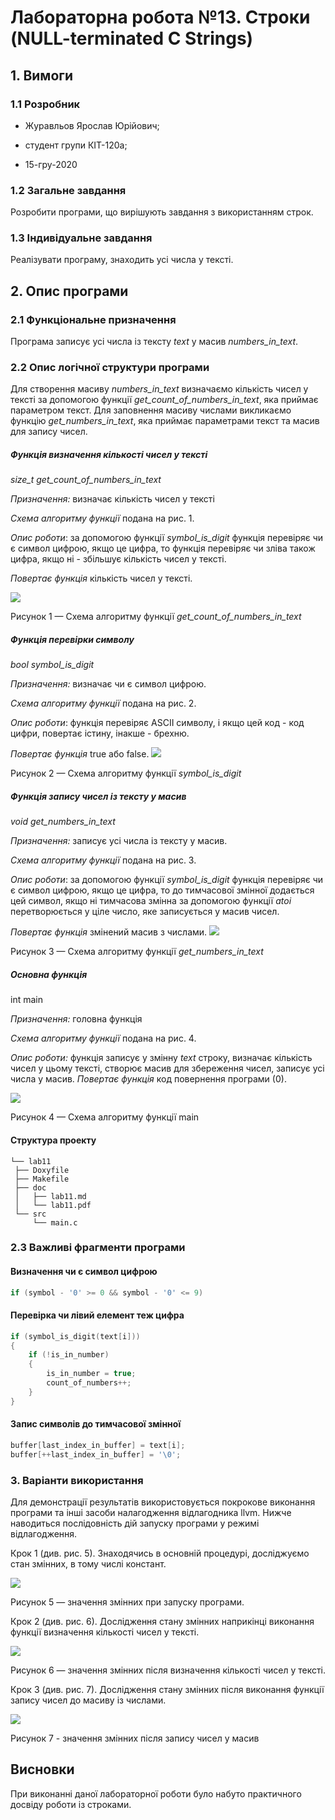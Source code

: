 ﻿# Лабораторна робота №13. Строки (NULL-terminated C Strings)

## 1. Вимоги

### 1.1 Розробник

-   Журавльов Ярослав Юрійович;
    
-   студент групи КІТ-120а;
    
-   15-гру-2020
    

### 1.2 Загальне завдання

Розробити програми, що вирішують завдання з використанням строк.

### 1.3 Індивідуальне завдання

Реалізувати програму, знаходить усі числа у тексті.

## 2. Опис програми

### 2.1 Функціональне призначення

Програма записує усі числа із тексту *text* у масив *numbers_in_text*.

### 2.2 Опис логічної структури програми

Для створення масиву *numbers_in_text* визначаємо кількість чисел у тексті за допомогою функції *get_count_of_numbers_in_text*, яка приймає параметром текст. Для заповнення масиву числами викликаємо функцію *get_numbers_in_text*, яка приймає параметрами текст та масив для запису чисел. 


##### Функція визначення кількості чисел у тексті

*size_t  get_count_of_numbers_in_text*

_Призначення:_ визначає кількість чисел у тексті

_Схема алгоритму функції_ подана на рис. 1.

_Опис роботи_: за допомогою функції *symbol_is_digit* функція перевіряє чи є символ цифрою, якщо це цифра, то функція перевіряє чи зліва також цифра, якщо ні - збільшує кількість чисел у тексті.

_Повертає функція_ кількість чисел у тексті.

![](https://github.com/yzet/Programming/blob/main/lab13/doc/assets/count_of_numbers.png?raw=true)  
  
Рисунок 1 — Схема алгоритму функції *get_count_of_numbers_in_text*
##### Функція перевірки символу
*bool symbol_is_digit*

_Призначення:_ визначає чи є символ цифрою.

_Схема алгоритму функції_ подана на рис. 2.

_Опис роботи_: функція перевіряє ASCII символу, і якщо цей код - код цифри, повертає істину, інакше - брехню.

_Повертає функція_ true або false.
![](https://github.com/yzet/Programming/blob/main/lab13/doc/assets/symbol_is_digit.png?raw=true) 

Рисунок 2 — Схема алгоритму функції *symbol_is_digit*

##### Функція запису чисел із тексту у масив
*void  get_numbers_in_text*

_Призначення:_ записує усі числа із тексту у масив.

_Схема алгоритму функції_ подана на рис. 3.

_Опис роботи_:  за допомогою функції *symbol_is_digit* функція перевіряє чи є символ цифрою, якщо це цифра, то до тимчасової змінної додається цей символ, якщо ні тимчасова змінна за допомогою функції *atoi* перетворюється у ціле число, яке записується у масив чисел.

_Повертає функція_ змінений масив з числами.
![](https://github.com/yzet/Programming/blob/main/lab13/doc/assets/get_numbers_in_text.png?raw=true) 

Рисунок 3 — Схема алгоритму функції *get_numbers_in_text*

##### _**Основна функція**_

int main

_Призначення:_ головна функція

_Схема алгоритму функції_ подана на рис. 4.

_Опис роботи:_ функція записує у змінну *text* строку, визначає кількість чисел у цьому тексті, створює масив для збереження чисел, записує усі числа у масив.
_Повертає функція_ код повернення програми (0).

![](https://github.com/yzet/Programming/blob/main/lab13/doc/assets/main.png?raw=true)  

Рисунок 4 — Схема алгоритму функції main

#### Структура проекту

```
└── lab11
 ├── Doxyfile
 ├── Makefile
 ├── doc
 │   ├── lab11.md
 │   └── lab11.pdf
 └── src
	 └── main.c
```

### 2.3 Важливі фрагменти програми
#### Визначення чи є символ цифрою
```c
if (symbol - '0' >= 0 && symbol - '0' <= 9)
```
#### Перевірка чи лівий елемент теж цифра
```c
if (symbol_is_digit(text[i]))
{
	if (!is_in_number)
	{
		is_in_number = true;
		count_of_numbers++;
	}
}
```
#### Запис символів до тимчасової змінної
```c
buffer[last_index_in_buffer] = text[i];
buffer[++last_index_in_buffer] = '\0';
```
### 3. Варіанти використання

Для демонстрації результатів використовується покрокове виконання програми та інші засоби налагодження відлагодника llvm. Нижче наводиться послідовність  дій запуску програми у режимі відлагодження.

Крок 1 (див. рис. 5). Знаходячись в основній процедурі, досліджуємо стан змінних, в тому числі констант.

![](https://github.com/yzet/Programming/blob/main/lab13/doc/assets/img5.png?raw=true) 

Рисунок 5 — значення змінних при запуску програми.

Крок 2 (див. рис. 6). Дослідження стану змінних наприкінці виконання функції визначення кількості чисел у тексті.

![](https://github.com/yzet/Programming/blob/main/lab13/doc/assets/img6.png?raw=true) 

Рисунок 6 — значення змінних після визначення кількості чисел у тексті. 

Крок 3 (див. рис. 7). Дослідження стану змінних після виконання функції запису чисел до масиву із числами.

![](https://github.com/yzet/Programming/blob/main/lab13/doc/assets/img7.png?raw=true) 

Рисунок 7 - значення змінних після запису чисел у масив

## Висновки

При виконанні даної лабораторної роботи було набуто практичного досвіду роботи із строками.

